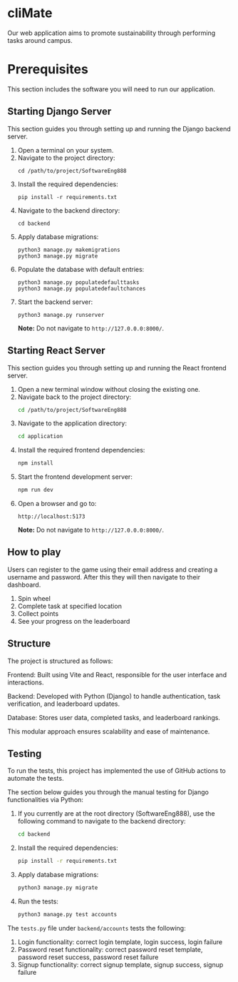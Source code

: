 # cliMate
Our web application aims to promote sustainability through performing tasks around campus.

# Prerequisites
This section includes the software you will need to run our application. 

## Starting Django Server

This section guides you through setting up and running the Django backend server.

1. Open a terminal on your system.
2. Navigate to the project directory:
   ```
   cd /path/to/project/SoftwareEng888
   ```
3. Install the required dependencies:
   ```
   pip install -r requirements.txt
   ```
4. Navigate to the backend directory:
   ```
   cd backend
   ```
5. Apply database migrations:
   ```
   python3 manage.py makemigrations
   python3 manage.py migrate
   ```
6. Populate the database with default entries:
   ```
   python3 manage.py populatedefaulttasks
   python3 manage.py populatedefaultchances
   ```
7. Start the backend server:
   ```
   python3 manage.py runserver
   ```
   **Note:** Do not navigate to `http://127.0.0.0:8000/`.

## Starting React Server

This section guides you through setting up and running the React frontend server.

1. Open a new terminal window without closing the existing one.
2. Navigate back to the project directory:
   ```sh
   cd /path/to/project/SoftwareEng888
   ```
3. Navigate to the application directory:
   ```sh
   cd application
   ```
4. Install the required frontend dependencies:
   ```sh
   npm install
   ```
5. Start the frontend development server:
   ```sh
   npm run dev
   ```
6. Open a browser and go to:
   ```
   http://localhost:5173
   ```
   **Note:** Do not navigate to `http://127.0.0.0:8000/`.

## How to play 
Users can register to the game using their email address and creating a username and password. After this they will then navigate to their dashboard.
1. Spin wheel
2. Complete task at specified location
3. Collect points
4. See your progress on the leaderboard

## Structure
The project is structured as follows:

Frontend: Built using Vite and React, responsible for the user interface and interactions.

Backend: Developed with Python (Django) to handle authentication, task verification, and leaderboard updates.

Database: Stores user data, completed tasks, and leaderboard rankings.

This modular approach ensures scalability and ease of maintenance.

## Testing
To run the tests, this project has implemented the use of GitHub actions to automate the tests.

The section below guides you through the manual testing for Django functionalities via Python:
1. If you currently are at the root directory (SoftwareEng888), use the following command to navigate to the backend directory:
   ```sh
   cd backend
   ```
2. Install the required dependencies:
   ```sh
   pip install -r requirements.txt
   ```
3. Apply database migrations:
   ```sh
   python3 manage.py migrate
   ```
4. Run the tests:
   ```sh
   python3 manage.py test accounts
   ```

The `tests.py` file under `backend/accounts` tests the following:
1. Login functionality: correct login template, login success, login failure
2. Password reset functionality: correct password reset template, password reset success, password reset failure
3. Signup functionality: correct signup template, signup success, signup failure
